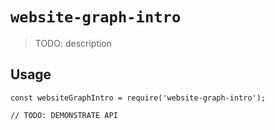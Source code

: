 # `website-graph-intro`

> TODO: description

## Usage

```
const websiteGraphIntro = require('website-graph-intro');

// TODO: DEMONSTRATE API
```
